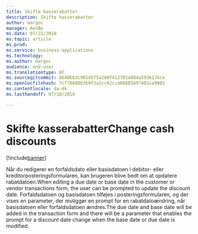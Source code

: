 ```yaml
---
title: Skifte kasserabatter
description: Skifte kasserabatter
author: margoc
manager: AnnBe
ms.date: 07/22/2018
ms.topic: article
ms.prod: 
ms.service: business-applications
ms.technology: 
ms.author: margoc
audience: end-user
ms.translationtype: HT
ms.sourcegitcommit: 0b40bb3c98145f5a260f412701a884a5936174ce
ms.openlocfilehash: 7cf78688b3b9f3a1cc62cca66685b97401ce9905
ms.contentlocale: da-dk
ms.lasthandoff: 07/18/2018

---
```

#  <a name="change-cash-discounts"></a><span data-ttu-id="54afb-103">Skifte kasserabatter</span><span class="sxs-lookup"><span data-stu-id="54afb-103">Change cash discounts</span></span>

[!include[banner](../../includes/banner.md)]

<span data-ttu-id="54afb-104">Når du redigerer en forfaldsdato eller basisdatoen i debitor- eller kreditorposteringsformularen, kan brugeren blive bedt om at opdatere rabatdatoen.</span><span class="sxs-lookup"><span data-stu-id="54afb-104">When editing a due date or base date in the customer or vendor transactions form, the user can be prompted to update the discount date.</span></span> <span data-ttu-id="54afb-105">Forfaldsdatoen og basisdatoen tilføjes i posteringsformularen, og der vises en parameter, der muliggør en prompt for en rabatdatoændring, når basisdatoen eller forfaldsdatoen ændres.</span><span class="sxs-lookup"><span data-stu-id="54afb-105">The due date and base date will be added in the transaction form and there will be a parameter that enables the prompt for a discount date change when the base date or due date is modified.</span></span>
